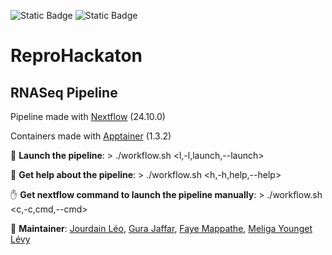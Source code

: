 ![Static Badge](https://img.shields.io/badge/24.10-white?style=for-the-badge&label=Nextflow&labelColor=green) ![Static Badge](https://img.shields.io/badge/1.3.2-white?style=for-the-badge&label=Apptainer&labelColor=blue)

# **ReproHackaton**

## **RNASeq Pipeline**

Pipeline made with [Nextflow](https://www.nextflow.io) (24.10.0)

Containers made with [Apptainer](https://apptainer.org) (1.3.2)

:rocket: **Launch the pipeline**:
	> ./workflow.sh <l,-l,launch,--launch>

:page_with_curl: **Get help about the pipeline**:
	> ./workflow.sh <h,-h,help,--help>

:raised_hand: **Get nextflow command to launch the pipeline manually**:
	> ./workflow.sh <c,-c,cmd,--cmd>

:raising_hand: **Maintainer**: [Jourdain Léo](https://github.com/LeoooJR), [Gura Jaffar](https://github.com/Jaffar-Hussein), [Faye Mappathe](https://github.com/Mapathefaye), [Meliga Younget Lévy](https://github.com/lmeliga)
